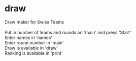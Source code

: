 # draw
Draw maker for Swiss Teams<br/><br/>
Put in number of teams and rounds on 'main' and press 'Start'<br/>
Enter names in 'names'<br/>
Enter round number in 'main'<br/>
Draw is available in 'draw'<br/>
Ranking is available in 'print'<br/><br/>
